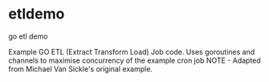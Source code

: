 # etldemo
go etl demo

Example GO ETL (Extract Transform Load) Job code.
Uses goroutines and channels to maximise concurrency of the example cron job
NOTE - Adapted from Michael Van Sickle's original example.

